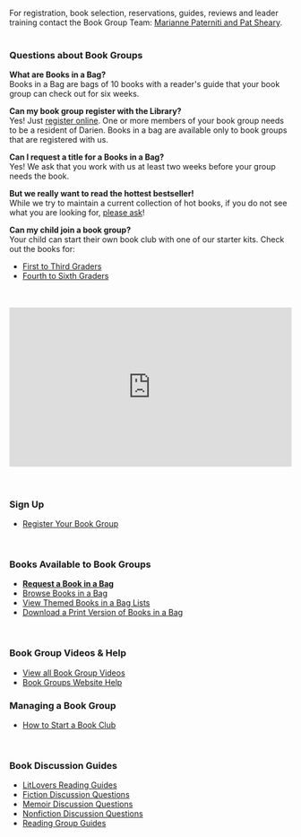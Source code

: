 <div class="row margin-bottom-10">
<div class="col-md-4">

For registration, book selection, reservations, guides, reviews and leader training contact the Book Group Team: [Marianne Paterniti and Pat Sheary](mailto:bookgroups@darienlibrary.org "Email Book Groups").
<br />
<br />

### Questions about Book Groups

**What are Books in a Bag?**<br />
Books in a Bag are bags of 10 books with a reader's guide that your book group can check out for six weeks.

**Can my book group register with the Library?**<br />
Yes! Just [register online](/bookgroups-register "Register your book group"). One or more members of your book group needs to be a resident of Darien. Books in a bag are available only to book groups that are registered with us. 

**Can I request a title for a Books in a Bag?**<br />
Yes! We ask that you work with us at least two weeks before your group needs the book.

**But we really want to read the hottest bestseller!**<br /> 
While we try to maintain a current collection of hot books, if you do not see what you are looking for, [please ask](mailto:bookgroups@darienlibrary.org "Email Book Groups")!

**Can my child join a book group?**<br />
Your child can start their own book club with one of our starter kits. Check out the books for:
* [First to Third Graders](https://dar.to/2Bbe59v "First to Third Graders")
* [Fourth to Sixth Graders](https://dar.to/2BbFXKo "Fourth to Sixth Graders")

<br />
<br />

</div>
<div class="col-md-8">
<div style="padding:56.25% 0 0 0;position:relative;"><iframe src="https://player.vimeo.com/video/429317364?byline=0&portrait=0" style="position:absolute;top:0;left:0;width:100%;height:100%;" frameborder="0" allow="autoplay; fullscreen" allowfullscreen></iframe></div><script src="https://player.vimeo.com/api/player.js"></script>
<br />
<br />


<div class="row">
<div class="col-md-6">

### Sign Up
* [Register Your Book Group](/bookgroups-register "Register your book group")
<br />

### Books Available to Book Groups
* **[Request a Book in a Bag](/bookgroups-request-BIAB "Request a Book in a Bag")**
* [Browse Books in a Bag](https://dar.to/2GVMaJG "Browse Books in a Bag")
* [View Themed Books in a Bag Lists](/lists/book-groups "View themed Books in a Bag")
* [Download a Print Version of Books in a Bag](https://dar.to/2CSvUdn "Print version of Books in a Bag")
<br />

### Book Group Videos & Help
* [View all Book Group Videos](https://dar.to/2lDvpHh "View all book group videos")
* [Book Groups Website Help](https://dar.to/2lDlC43 "Book Groups website help")
</div>
<div class="col-md-6">

### Managing a Book Group
* [How to Start a Book Club](https://dar.to/2mjvNyK "How to start a book club")
<br />

### Book Discussion Guides
* [LitLovers Reading Guides](https://dar.to/2mjkZAD "LitLovers Reading Guides")
* [Fiction Discussion Questions](https://dar.to/2mjoN4Z "Fiction discussion questions")
* [Memoir Discussion Questions](https://dar.to/2mjv4gP "Memoir discussion questions")
* [Nonfiction Discussion Questions](https://dar.to/2mjFsVX "Nonfiction discussion questions")
* [Reading Group Guides](https://dar.to/2lDhFwf "Reading group guides")
</div>
</div>

</div>
</div>